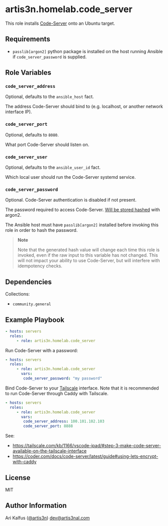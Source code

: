 # artis3n.homelab.code_server

This role installs [Code-Server](https://coder.com/docs/code-server/latest) onto an Ubuntu target.

## Requirements

- `passlib[argon2]` python package is installed on the host running Ansible if `code_server_password` is supplied.

## Role Variables

### `code_server_address`

Optional, defaults to the `ansible_host` fact.

The address Code-Server should bind to (e.g. localhost, or another network interface IP).

### `code_server_port`

Optional, defaults to `8080`.

What port Code-Server should listen on.

### `code_server_user`

Optional, defaults to the `ansible_user_id` fact.

Which local user should run the Code-Server systemd service.

### `code_server_password`

Optional. Code-Server authentication is disabled if not present.

The password required to access Code-Server.
[Will be stored hashed](https://coder.com/docs/code-server/latest/FAQ#can-i-store-my-password-hashed) with argon2.

The Ansible host must have `passlib[argon2]` installed before invoking this role in order to hash the password.

> **Note**
> 
> Note that the generated hash value will change each time this role is invoked, even if the raw input to this variable has not changed.
> This will not impact your ability to use Code-Server, but will interfere with idempotency checks.

## Dependencies

Collections:
- `community.general`

## Example Playbook

```yaml
- hosts: servers
  roles:
     - role: artis3n.homelab.code_server
```

Run Code-Server with a password:

```yaml
- hosts: servers
  roles:
     - role: artis3n.homelab.code_server
       vars:
        code_server_password: "my password"
```

Bind Code-Server to your [Tailscale](https://tailscale.com) interface.
Note that it is recommended to run Code-Server through Caddy with Tailscale.

```yaml
- hosts: servers
  roles:
     - role: artis3n.homelab.code_server
       vars:
        code_server_address: 100.101.102.103
        code_server_port: 8888
```

See:
- <https://tailscale.com/kb/1166/vscode-ipad/#step-3-make-code-server-available-on-the-tailscale-interface>
- <https://coder.com/docs/code-server/latest/guide#using-lets-encrypt-with-caddy>

## License

MIT

## Author Information

Ari Kalfus ([@artis3n](https://blog.artis3nal.com/)) <dev@artis3nal.com>
